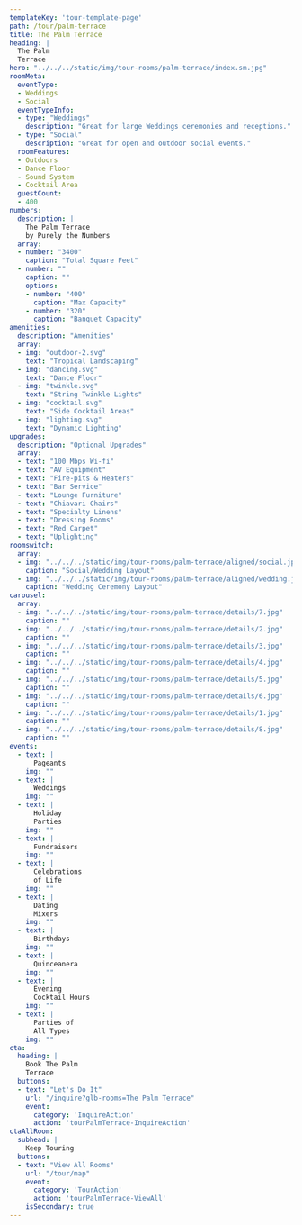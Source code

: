 ```yaml
---
templateKey: 'tour-template-page'
path: /tour/palm-terrace
title: The Palm Terrace
heading: |
  The Palm
  Terrace
hero: "../../../static/img/tour-rooms/palm-terrace/index.sm.jpg"
roomMeta:
  eventType:
  - Weddings
  - Social
  eventTypeInfo:
  - type: "Weddings"
    description: "Great for large Weddings ceremonies and receptions."
  - type: "Social"
    description: "Great for open and outdoor social events."
  roomFeatures:
  - Outdoors
  - Dance Floor
  - Sound System
  - Cocktail Area
  guestCount:
  - 400
numbers:
  description: |
    The Palm Terrace
    by Purely the Numbers
  array:
  - number: "3400"
    caption: "Total Square Feet"
  - number: ""
    caption: ""
    options:
    - number: "400"
      caption: "Max Capacity"
    - number: "320"
      caption: "Banquet Capacity"
amenities:
  description: "Amenities"
  array:
  - img: "outdoor-2.svg"
    text: "Tropical Landscaping"
  - img: "dancing.svg"
    text: "Dance Floor"
  - img: "twinkle.svg"
    text: "String Twinkle Lights"
  - img: "cocktail.svg"
    text: "Side Cocktail Areas"
  - img: "lighting.svg"
    text: "Dynamic Lighting"
upgrades:
  description: "Optional Upgrades"
  array:
  - text: "100 Mbps Wi-fi"
  - text: "AV Equipment"
  - text: "Fire-pits & Heaters"
  - text: "Bar Service"
  - text: "Lounge Furniture"
  - text: "Chiavari Chairs"
  - text: "Specialty Linens"
  - text: "Dressing Rooms"
  - text: "Red Carpet"
  - text: "Uplighting"
roomswitch:
  array:
  - img: "../../../static/img/tour-rooms/palm-terrace/aligned/social.jpg"
    caption: "Social/Wedding Layout"
  - img: "../../../static/img/tour-rooms/palm-terrace/aligned/wedding.jpg"
    caption: "Wedding Ceremony Layout"
carousel:
  array:
  - img: "../../../static/img/tour-rooms/palm-terrace/details/7.jpg"
    caption: ""
  - img: "../../../static/img/tour-rooms/palm-terrace/details/2.jpg"
    caption: ""
  - img: "../../../static/img/tour-rooms/palm-terrace/details/3.jpg"
    caption: ""
  - img: "../../../static/img/tour-rooms/palm-terrace/details/4.jpg"
    caption: ""
  - img: "../../../static/img/tour-rooms/palm-terrace/details/5.jpg"
    caption: ""
  - img: "../../../static/img/tour-rooms/palm-terrace/details/6.jpg"
    caption: ""
  - img: "../../../static/img/tour-rooms/palm-terrace/details/1.jpg"
    caption: ""
  - img: "../../../static/img/tour-rooms/palm-terrace/details/8.jpg"
    caption: ""
events:
  - text: |
      Pageants
    img: ""
  - text: |
      Weddings
    img: ""
  - text: |
      Holiday
      Parties
    img: ""
  - text: |
      Fundraisers
    img: ""
  - text: |
      Celebrations
      of Life
    img: ""
  - text: |
      Dating
      Mixers
    img: ""
  - text: |
      Birthdays
    img: ""
  - text: |
      Quinceanera
    img: ""
  - text: |
      Evening
      Cocktail Hours
    img: ""
  - text: |
      Parties of
      All Types
    img: ""
cta:
  heading: |
    Book The Palm
    Terrace
  buttons:
  - text: "Let's Do It"
    url: "/inquire?glb-rooms=The Palm Terrace"
    event:
      category: 'InquireAction'
      action: 'tourPalmTerrace-InquireAction'
ctaAllRoom:
  subhead: |
    Keep Touring
  buttons:
  - text: "View All Rooms"
    url: "/tour/map"
    event:
      category: 'TourAction'
      action: 'tourPalmTerrace-ViewAll'
    isSecondary: true
---
```


